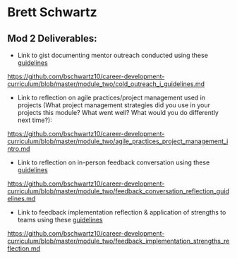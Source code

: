 # Brett Schwartz


## Mod 2 Deliverables:
* Link to gist documenting mentor outreach conducted using these [guidelines](https://github.com/turingschool/career-development-curriculum/blob/master/module_two/cold_outreach_i_guidelines.md)

https://github.com/bschwartz10/career-development-curriculum/blob/master/module_two/cold_outreach_i_guidelines.md

* Link to reflection on agile practices/project management used in projects (What project management strategies did you use in your projects this module? What went well? What would you do differently next time?):

https://github.com/bschwartz10/career-development-curriculum/blob/master/module_two/agile_practices_project_management_intro.md

* Link to reflection on in-person feedback conversation using these [guidelines](https://github.com/turingschool/career-development-curriculum/blob/master/module_two/feedback_conversation_reflection_guidelines.md)

https://github.com/bschwartz10/career-development-curriculum/blob/master/module_two/feedback_conversation_reflection_guidelines.md

* Link to feedback implementation reflection & application of strengths to teams using these [guidelines](https://github.com/turingschool/career-development-curriculum/blob/master/module_two/feedback_implementation_strengths_reflection.md)

https://github.com/bschwartz10/career-development-curriculum/blob/master/module_two/feedback_implementation_strengths_reflection.md
